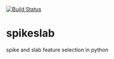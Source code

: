 [![Build Status](https://travis-ci.com/donaldRwilliams/spikeslab.svg?branch=main)](donaldRwilliams/spikeslab)

# spikeslab
spike and slab feature selection in python



